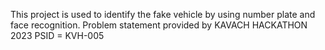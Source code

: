 This project is used to identify the fake vehicle by using number plate and face recognition. 
Problem statement provided by KAVACH HACKATHON 2023 PSID = KVH-005
